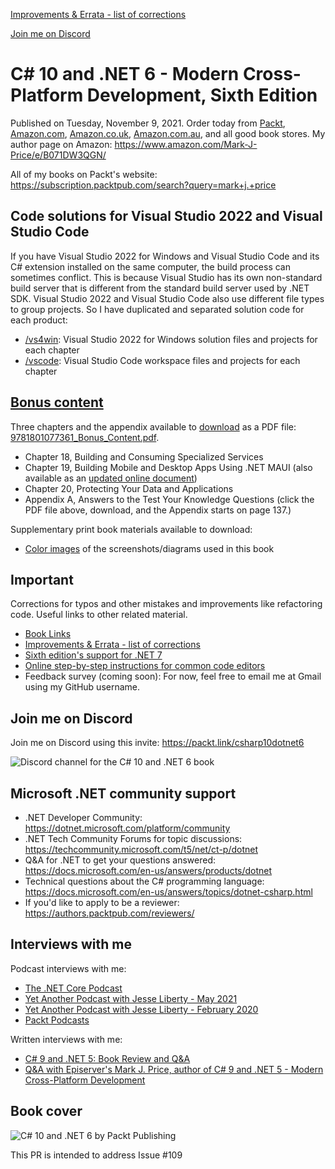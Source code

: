 [Improvements & Errata - list of corrections](docs/errata)

[Join me on Discord](https://packt.link/csharp10dotnet6)

# C# 10 and .NET 6 - Modern Cross-Platform Development, Sixth Edition

Published on Tuesday, November 9, 2021. Order today from [Packt](https://www.packtpub.com/product/c-10-and-net-6-modern-cross-platform-development-sixth-edition/9781801077361), [Amazon.com](https://www.amazon.com/10-NET-Cross-Platform-Development-websites-dp-1801077363/dp/1801077363/), [Amazon.co.uk](https://www.amazon.co.uk/10-NET-Cross-Platform-Development-websites-dp-1801077363/dp/1801077363/), [Amazon.com.au](https://www.amazon.com.au/10-NET-Cross-Platform-Development-websites-ebook/dp/B09JV37DM6/), and all good book stores. My author page on Amazon: https://www.amazon.com/Mark-J-Price/e/B071DW3QGN/ 

All of my books on Packt's website: https://subscription.packtpub.com/search?query=mark+j.+price

## Code solutions for Visual Studio 2022 and Visual Studio Code

If you have Visual Studio 2022 for Windows and Visual Studio Code and its C# extension installed on the same computer, the build process can sometimes conflict. This is because Visual Studio has its own non-standard build server that is different from the standard build server used by .NET SDK. Visual Studio 2022 and Visual Studio Code also use different file types to group projects. So I have duplicated and separated solution code for each product:

- [/vs4win](/vs4win): Visual Studio 2022 for Windows solution files and projects for each chapter
- [/vscode](/vscode): Visual Studio Code workspace files and projects for each chapter

## [Bonus content](9781801077361_Bonus_Content.pdf)
Three chapters and the appendix available to [download](9781801077361_Bonus_Content.pdf) as a PDF file: [9781801077361_Bonus_Content.pdf](9781801077361_Bonus_Content.pdf).
- Chapter 18, Building and Consuming Specialized Services
- Chapter 19, Building Mobile and Desktop Apps Using .NET MAUI (also available as an [updated online document](https://github.com/markjprice/cs10dotnet6/tree/main/docs/chapter19))
- Chapter 20, Protecting Your Data and Applications
- Appendix A, Answers to the Test Your Knowledge Questions (click the PDF file above, download, and the Appendix starts on page 137.)

Supplementary print book materials available to download:
- [Color images](https://static.packt-cdn.com/downloads/9781801077361_ColorImages.pdf) of the screenshots/diagrams used in this book

## Important
Corrections for typos and other mistakes and improvements like refactoring code. Useful links to other related material. 
- [Book Links](book-links.md)
- [Improvements & Errata - list of corrections](docs/errata)
- [Sixth edition's support for .NET 7](docs/dotnet7.md)
- [Online step-by-step instructions for common code editors](docs/README.md)
- Feedback survey (coming soon): For now, feel free to email me at Gmail using my GitHub username.

## Join me on Discord

Join me on Discord using this invite: https://packt.link/csharp10dotnet6

![Discord channel for the C# 10 and .NET 6 book](images/discord-channel.png)


## Microsoft .NET community support
- .NET Developer Community: https://dotnet.microsoft.com/platform/community
- .NET Tech Community Forums for topic discussions: https://techcommunity.microsoft.com/t5/net/ct-p/dotnet
- Q&A for .NET to get your questions answered: https://docs.microsoft.com/en-us/answers/products/dotnet
- Technical questions about the C# programming language: https://docs.microsoft.com/en-us/answers/topics/dotnet-csharp.html
- If you'd like to apply to be a reviewer: https://authors.packtpub.com/reviewers/

## Interviews with me
Podcast interviews with me:
- [The .NET Core Podcast](https://dotnetcore.show/episode-44-learning-net-core-with-mark-j-price/)
- [Yet Another Podcast with Jesse Liberty - May 2021](http://jesseliberty.com/2021/05/16/mark-price-on-c9-and-net-6/)
- [Yet Another Podcast with Jesse Liberty - February 2020](http://jesseliberty.com/2020/02/23/mark-price-c-net-core/)
- [Packt Podcasts](https://soundcloud.com/packt-podcasts/csharp-8-dotnet-core-3-the-evolution-of-the-microsoft-ecosystem)

Written interviews with me:
- [C# 9 and .NET 5: Book Review and Q&A](https://www.infoq.com/articles/book-interview-mark-price/?itm_source=infoq&itm_campaign=user_page&itm_medium=link)
- [Q&A with Episerver's Mark J. Price, author of C# 9 and .NET 5 - Modern Cross-Platform Development](https://www.episerver.com/articles/q-and-a-with-mark-price)

## Book cover
![C# 10 and .NET 6 by Packt Publishing](images/B17442_Cover.png)

This PR is intended to address Issue #109
